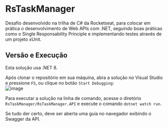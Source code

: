 # RsTaskManager  
Desafio desenvolvido na trilha de C# da Rocketseat, para colocar em prática o desenvolvimento de Web APIs com .NET, seguindo boas práticas como o Single Responsability Principle e implementando testes através de um projeto xUnit.  

## Versão e Execução  
Esta solução usa .NET 8.  

Após clonar o repositório em sua máquina, abra a solução no Visual Studio e pressione `F5`, ou clique no botão `Start Debugging`:  
![image](https://github.com/Giovani-O/RsTaskManager/assets/50748653/c3778ecc-39dc-46f2-af9a-5cc6e1f6657c)  

Para executar a solução na linha de comando, acesse o diretório `RsTaskManager/RsTaskManager.API` e execute o comando `dotnet watch run`.  

Se tudo der certo, deve ser aberta uma guia no navegador exibindo o Swagger da API.  
